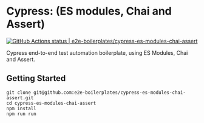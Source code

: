# Cypress: (ES modules, Chai and Assert)
[![GitHub Actions status | e2e-boilerplates/cypress-es-modules-chai-assert](https://github.com/e2e-boilerplates/cypress-es-modules-chai-assert/workflows/cypress-es-modules-chai-assert/badge.svg)](https://github.com/e2e-boilerplates/cypress-es-modules-chai-assert/actions?workflow=cypress-es-modules-chai-assert)


Cypress end-to-end test automation boilerplate, using ES Modules, Chai and Assert.

## Getting Started

    git clone git@github.com:e2e-boilerplates/cypress-es-modules-chai-assert.git
    cd cypress-es-modules-chai-assert
    npm install
    npm run run
